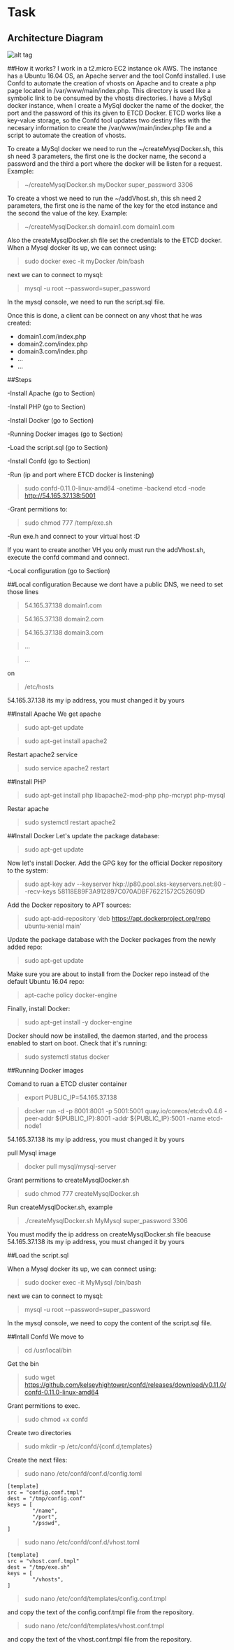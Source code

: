 # Task




## Architecture Diagram

![alt tag](arqusi.png)

##How it works?
I work in a t2.micro EC2 instance ok AWS. The instance has a Ubuntu 16.04 OS, an Apache server and the tool Confd installed.
I use Confd to automate the creation of vhosts on Apache and to create a php page located in /var/www/main/index.php. This directory is used like a symbolic link to be consumed by the vhosts directories.
I have a MySql docker instance, when I create a MySql docker the name of the docker, the port and the password of this its given to ETCD Docker. ETCD works like a key-value storage, so the Confd tool updates two destiny files with the necesary information to create the /var/www/main/index.php file and a script to automate the creation of vhosts.

To create a MySql docker we need to run the 
~/createMysqlDocker.sh, this sh need 3 parameters, the first one is the docker name, the second a password and the third a port
where the docker will be listen for a request. Example:
>~/createMysqlDocker.sh myDocker super_password 3306


To create a vhost we need to run the 
~/addVhost.sh, this sh need 2 parameters, the first one is the name of the key for the etcd instance and the second the value of the key.
Example:
>~/createMysqlDocker.sh domain1.com domain1.com

Also the createMysqlDocker.sh file set the credentials to the ETCD docker.
When a Mysql docker its up, we can connect using:
>sudo docker exec -it myDocker /bin/bash

next we can to connect to mysql:
>mysql -u root --password=super_password

In the mysql console, we need to run the script.sql file.

Once this is done, a client can be connect on any vhost that he was created:
- domain1.com/index.php
- domain2.com/index.php
- domain3.com/index.php
- ...
- ...


##Steps

-Install Apache (go to Section)

-Install PHP (go to Section)

-Install Docker (go to Section)

-Running Docker images (go to Section)

-Load the script.sql (go to Section)

-Install Confd (go to Section)

-Run (ip and port where ETCD docker is linstening)

>sudo confd-0.11.0-linux-amd64 -onetime -backend etcd -node http://54.165.37.138:5001

-Grant permitions to:
>sudo chmod 777 /temp/exe.sh

-Run exe.h and connect to your virtual host :D

If you want to create another VH you only must run the addVhost.sh, execute the confd command and connect.

-Local configuration (go to Section)


##Local configuration
Because we dont have a public DNS, we need to set those lines

>54.165.37.138	domain1.com

>54.165.37.138	domain2.com

>54.165.37.138	domain3.com

>...

>...

on
>/etc/hosts

54.165.37.138 its my ip address, you must changed it by yours

##Install Apache
We get apache
>sudo apt-get update

>sudo apt-get install apache2

Restart apache2 service
>sudo service apache2 restart

##Install PHP

>sudo apt-get install php libapache2-mod-php php-mcrypt php-mysql

Restar apache
>sudo systemctl restart apache2


##Install Docker
Let's update the package database:
>sudo apt-get update

Now let's install Docker. Add the GPG key for the official Docker repository to the system:
>sudo apt-key adv --keyserver hkp://p80.pool.sks-keyservers.net:80 --recv-keys 58118E89F3A912897C070ADBF76221572C52609D

Add the Docker repository to APT sources:
>sudo apt-add-repository 'deb https://apt.dockerproject.org/repo ubuntu-xenial main'

Update the package database with the Docker packages from the newly added repo:
>sudo apt-get update

Make sure you are about to install from the Docker repo instead of the default Ubuntu 16.04 repo:
>apt-cache policy docker-engine

Finally, install Docker:
>sudo apt-get install -y docker-engine

Docker should now be installed, the daemon started, and the process enabled to start on boot. Check that it's running:
>sudo systemctl status docker

##Running Docker images

Comand to ruan a ETCD cluster container
>export PUBLIC_IP=54.165.37.138

>docker run -d -p 8001:8001 -p 5001:5001 quay.io/coreos/etcd:v0.4.6 -peer-addr ${PUBLIC_IP}:8001 -addr ${PUBLIC_IP}:5001 -name etcd-node1

54.165.37.138 its my ip address, you must changed it by yours

pull Mysql image
>docker pull mysql/mysql-server

Grant permitions to createMysqlDocker.sh
>sudo chmod 777 createMysqlDocker.sh

Run createMysqlDocker.sh, example 
>./createMysqlDocker.sh MyMysql super_password 3306

You must modify the ip address on createMysqlDocker.sh file beacuse 54.165.37.138 its my ip address, you must changed it by yours

##Load the script.sql

When a Mysql docker its up, we can connect using:
>sudo docker exec -it MyMysql /bin/bash

next we can to connect to mysql:
>mysql -u root --password=super_password

In the mysql console, we need to copy the content of the script.sql file.

##Intall Confd
We move to
>cd /usr/local/bin

Get the bin
>sudo wget https://github.com/kelseyhightower/confd/releases/download/v0.11.0/confd-0.11.0-linux-amd64

Grant permitions to exec.
>sudo chmod +x confd

Create two directories
>sudo mkdir -p /etc/confd/{conf.d,templates}


Create the next files:
>sudo nano /etc/confd/conf.d/config.toml 


```
[template]
src = "config.conf.tmpl"
dest = "/tmp/config.conf"
keys = [
        "/name",
        "/port",
        "/psswd",
]
```


>sudo nano /etc/confd/conf.d/vhost.toml 

```
[template]
src = "vhost.conf.tmpl"
dest = "/tmp/exe.sh"
keys = [
        "/vhosts",
]
```

>sudo nano /etc/confd/templates/config.conf.tmpl

and copy the text of the config.conf.tmpl file from the repository.


>sudo nano /etc/confd/templates/vhost.conf.tmpl

and copy the text of the vhost.conf.tmpl file from the repository.





